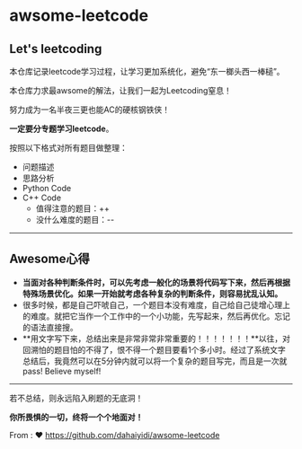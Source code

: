 # awsome-leetcode

## Let's leetcoding

本仓库记录leetcode学习过程，让学习更加系统化，避免“东一榔头西一棒槌”。

本仓库力求最awsome的解法，让我们一起为Leetcoding窒息！

努力成为一名半夜三更也能AC的硬核钢铁侠！

**一定要分专题学习leetcode**。

按照以下格式对所有题目做整理：

- 问题描述
- 思路分析
- Python Code
- C++ Code
  - 值得注意的题目：++
  - 没什么难度的题目：--


------

## Awesome心得

- **当面对各种判断条件时，可以先考虑一般化的场景将代码写下来，然后再根据特殊场景优化。如果一开始就考虑各种复杂的判断条件，则容易扰乱认知。**
- 很多时候，都是自己吓唬自己，一个题目本没有难度，自己给自己徒增心理上的难度。就把它当作一个工作中的一个小功能，先写起来，然后再优化。忘记的语法直接搜。
- **用文字写下来，总结出来是非常非常非常重要的！！！！！！！**以往，对回溯怕的题目怕的不得了，恨不得一个题目要看1个多小时。经过了系统文字总结后，我竟然可以在5分钟内就可以将一个复杂的题目写完，而且是一次就pass! Believe myself!

------

若不总结，则永远陷入刷题的无底洞！

**你所畏惧的一切，终将一个个地面对！**

From : :heart: https://github.com/dahaiyidi/awsome-leetcode
